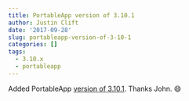 ```yaml
---
title: PortableApp version of 3.10.1
author: Justin Clift
date: '2017-09-28'
slug: portableapp-version-of-3-10-1
categories: []
tags:
  - 3.10.x
  - portableapp
---
```

Added PortableApp [version of 3.10.1](https://github.com/sqlitebrowser/sqlitebrowser/releases/download/v3.10.1/SQLiteDatabaseBrowserPortable_3.10.1_English.paf.exe).  Thanks John. :smile: